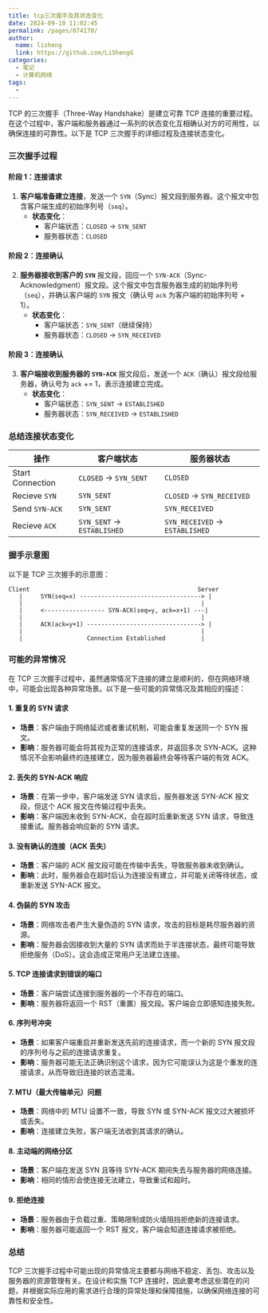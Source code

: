 ```yaml
---
title: tcp三次握手及其状态变化
date: 2024-09-10 11:02:45
permalink: /pages/074170/
author: 
  name: lisheng
  link: https://github.com/LiShengG
categories: 
  - 笔记
  - 计算机网络
tags: 
  - 
---
```

TCP 的三次握手（Three-Way Handshake）是建立可靠 TCP 连接的重要过程。在这个过程中，客户端和服务器通过一系列的状态变化互相确认对方的可用性，以确保连接的可靠性。以下是 TCP 三次握手的详细过程及连接状态变化。

### 三次握手过程

#### **阶段 1**：**连接请求**

1. **客户端准备建立连接**，发送一个 `SYN`（Sync）报文段到服务器。这个报文中包含客户端生成的初始序列号（`seq`）。
   - **状态变化**：
     - 客户端状态：`CLOSED` → `SYN_SENT`
     - 服务器状态：`CLOSED`

#### **阶段 2**：**连接确认**

2. **服务器接收到客户的 `SYN`** 报文段，回应一个 `SYN-ACK`（Sync-Acknowledgment）报文段。这个报文中包含服务器生成的初始序列号（`seq`），并确认客户端的 `SYN` 报文（确认号 `ack` 为客户端的初始序列号 + 1）。
   - **状态变化**：
     - 客户端状态：`SYN_SENT`（继续保持）
     - 服务器状态：`CLOSED` → `SYN_RECEIVED`

#### **阶段 3**：**连接确认**

3. **客户端接收到服务器的 `SYN-ACK`** 报文段后，发送一个 `ACK`（确认）报文段给服务器，确认号为 `ack` += 1，表示连接建立完成。
   - **状态变化**：
     - 客户端状态：`SYN_SENT` → `ESTABLISHED`
     - 服务器状态：`SYN_RECEIVED` → `ESTABLISHED`

### 总结连接状态变化

| 操作             | 客户端状态                 | 服务器状态                     |
| ---------------- | -------------------------- | ------------------------------ |
| Start Connection | `CLOSED` → `SYN_SENT`      | `CLOSED`                       |
| Recieve `SYN`    | `SYN_SENT`                 | `CLOSED` → `SYN_RECEIVED`      |
| Send `SYN-ACK`   | `SYN_SENT`                 | `SYN_RECEIVED`                 |
| Recieve `ACK`    | `SYN_SENT` → `ESTABLISHED` | `SYN_RECEIVED` → `ESTABLISHED` |

### 握手示意图

以下是 TCP 三次握手的示意图：

```
Client                                               Server
   |     SYN(seq=x) ----------------------------------> |
   |                                                  |
   |     <----------------- SYN-ACK(seq=y, ack=x+1) ---|
   |                                                  |
   |     ACK(ack=y+1) --------------------------------> |
   |                                                  |
   |                  Connection Established          |
```

### 可能的异常情况

在 TCP 三次握手过程中，虽然通常情况下连接的建立是顺利的，但在网络环境中，可能会出现各种异常场景。以下是一些可能的异常情况及其相应的描述：

#### 1. **重复的 SYN 请求**
   - **场景**：客户端由于网络延迟或者重试机制，可能会重复发送同一个 SYN 报文。
   - **影响**：服务器可能会将其视为正常的连接请求，并返回多次 SYN-ACK。这种情况不会影响最终的连接建立，因为服务器最终会等待客户端的有效 ACK。

#### 2. **丢失的 SYN-ACK 响应**
   - **场景**：在第一步中，客户端发送 SYN 请求后，服务器发送 SYN-ACK 报文段，但这个 ACK 报文在传输过程中丢失。
   - **影响**：客户端因未收到 SYN-ACK，会在超时后重新发送 SYN 请求，导致连接重试。服务器会响应新的 SYN 请求。

#### 3. **没有确认的连接（ACK 丢失）**
   - **场景**：客户端的 ACK 报文段可能在传输中丢失，导致服务器未收到确认。
   - **影响**：此时，服务器会在超时后认为连接没有建立，并可能关闭等待状态，或重新发送 SYN-ACK 报文。

#### 4. **伪装的 SYN 攻击**
   - **场景**：网络攻击者产生大量伪造的 SYN 请求，攻击的目标是耗尽服务器的资源。
   - **影响**：服务器会因接收到大量的 SYN 请求而处于半连接状态，最终可能导致拒绝服务（DoS）。这会造成正常用户无法建立连接。

#### 5. **TCP 连接请求到错误的端口**
   - **场景**：客户端尝试连接到服务器的一个不存在的端口。
   - **影响**：服务器将返回一个 RST（重置）报文段。客户端会立即感知连接失败。

#### 6. **序列号冲突**
   - **场景**：如果客户端重启并重新发送先前的连接请求，而一个新的 SYN 报文段的序列号与之前的连接请求重复。
   - **影响**：服务器可能无法正确识别这个请求，因为它可能误认为这是个重发的连接请求，从而导致旧连接的状态混淆。

#### 7. **MTU（最大传输单元）问题**
   - **场景**：网络中的 MTU 设置不一致，导致 SYN 或 SYN-ACK 报文过大被损坏或丢失。
   - **影响**：连接建立失败，客户端无法收到其请求的确认。

#### 8. **主动端的网络分区**
   - **场景**：客户端在发送 SYN 且等待 SYN-ACK 期间失去与服务器的网络连接。
   - **影响**：相同的情形会使连接无法建立，导致重试和超时。

#### 9. **拒绝连接**
   - **场景**：服务器由于负载过重、策略限制或防火墙阻挡拒绝新的连接请求。
   - **影响**：服务器可能返回一个 RST 报文，客户端会知道连接请求被拒绝。

### 总结

TCP 三次握手过程中可能出现的异常情况主要都与网络不稳定、丢包、攻击以及服务器的资源管理有关。在设计和实施 TCP 连接时，因此要考虑这些潜在的问题，并根据实际应用的需求进行合理的异常处理和保障措施，以确保网络连接的可靠性和安全性。
